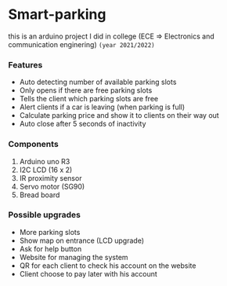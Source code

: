 # Smart-parking

this is an arduino project I did in college (ECE => Electronics and communication enginering) `(year 2021/2022)`

### Features

- Auto detecting number of available parking slots
- Only opens if there are free parking slots
- Tells the client which parking slots are free
- Alert clients if a car is leaving (when parking is full)
- Calculate parking price and show it to clients on their way out
- Auto close after 5 seconds of inactivity

### Components

1. Arduino uno R3
2. I2C LCD (16 x 2)
3. IR proximity sensor
4. Servo motor (SG90)
5. Bread board

### Possible upgrades

- More parking slots
- Show map on entrance (LCD upgrade)
- Ask for help button
- Website for managing the system
- QR for each client to check his account on the website
- Client choose to pay later with his account
